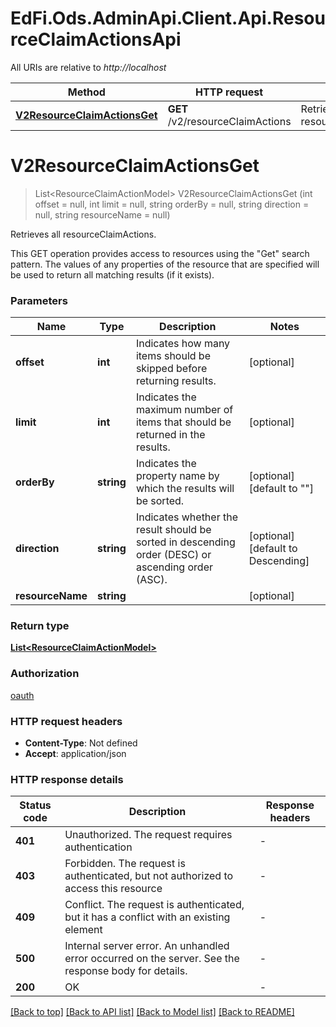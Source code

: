# EdFi.Ods.AdminApi.Client.Api.ResourceClaimActionsApi

All URIs are relative to *http://localhost*

| Method | HTTP request | Description |
|--------|--------------|-------------|
| [**V2ResourceClaimActionsGet**](ResourceClaimActionsApi.md#v2resourceclaimactionsget) | **GET** /v2/resourceClaimActions | Retrieves all resourceClaimActions. |

<a id="v2resourceclaimactionsget"></a>
# **V2ResourceClaimActionsGet**
> List&lt;ResourceClaimActionModel&gt; V2ResourceClaimActionsGet (int offset = null, int limit = null, string orderBy = null, string direction = null, string resourceName = null)

Retrieves all resourceClaimActions.

This GET operation provides access to resources using the \"Get\" search pattern. The values of any properties of the resource that are specified will be used to return all matching results (if it exists).


### Parameters

| Name | Type | Description | Notes |
|------|------|-------------|-------|
| **offset** | **int** | Indicates how many items should be skipped before returning results. | [optional]  |
| **limit** | **int** | Indicates the maximum number of items that should be returned in the results. | [optional]  |
| **orderBy** | **string** | Indicates the property name by which the results will be sorted. | [optional] [default to &quot;&quot;] |
| **direction** | **string** | Indicates whether the result should be sorted in descending order (DESC) or ascending order (ASC). | [optional] [default to Descending] |
| **resourceName** | **string** |  | [optional]  |

### Return type

[**List&lt;ResourceClaimActionModel&gt;**](ResourceClaimActionModel.md)

### Authorization

[oauth](../README.md#oauth)

### HTTP request headers

 - **Content-Type**: Not defined
 - **Accept**: application/json


### HTTP response details
| Status code | Description | Response headers |
|-------------|-------------|------------------|
| **401** | Unauthorized. The request requires authentication |  -  |
| **403** | Forbidden. The request is authenticated, but not authorized to access this resource |  -  |
| **409** | Conflict. The request is authenticated, but it has a conflict with an existing element |  -  |
| **500** | Internal server error. An unhandled error occurred on the server. See the response body for details. |  -  |
| **200** | OK |  -  |

[[Back to top]](#) [[Back to API list]](../../README.md#documentation-for-api-endpoints) [[Back to Model list]](../../README.md#documentation-for-models) [[Back to README]](../../README.md)

